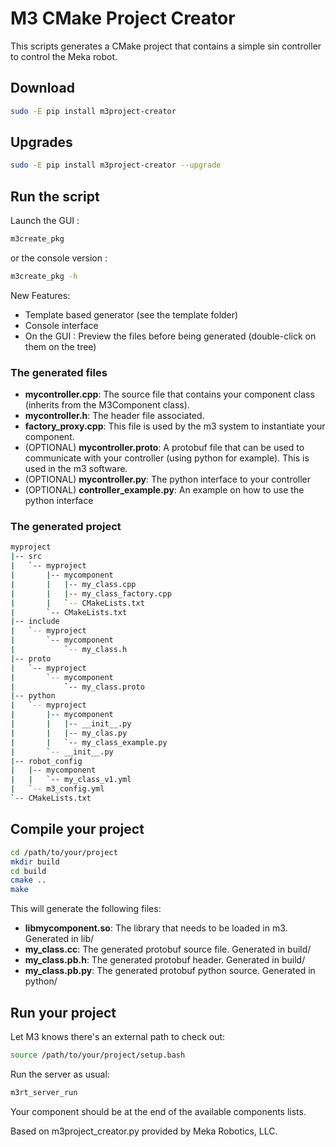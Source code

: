 M3 CMake Project Creator
==============================

This scripts generates a CMake project that contains a simple sin controller to control the Meka robot.

## Download
```bash
sudo -E pip install m3project-creator
```
## Upgrades

```bash
sudo -E pip install m3project-creator --upgrade
```

## Run the script
Launch the GUI : 
```bash
m3create_pkg
```
or the console version :
```bash
m3create_pkg -h 
```
New Features:

* Template based generator (see the template folder)
* Console interface
* On the GUI : Preview the files before being generated (double-click on them on the tree)

### The generated files

* **mycontroller.cpp**: The source file that contains your component class (inherits from the M3Component class).
* **mycontroller.h**: The header file associated.
* **factory_proxy.cpp**: This file is used by the m3 system to instantiate your component.
* (OPTIONAL) **mycontroller.proto**: A protobuf file that can be used to communicate with your controller (using python for example). This is used in the m3 software.
* (OPTIONAL) **mycontroller.py**: The python interface to your controller
* (OPTIONAL) **controller_example.py**: An example on how to use the python interface

### The generated project

```bash
myproject
|-- src
|   `-- myproject
|       |-- mycomponent
|       |   |-- my_class.cpp
|       |   |-- my_class_factory.cpp
|       |   `-- CMakeLists.txt
|       `-- CMakeLists.txt
|-- include
|   `-- myproject
|       `-- mycomponent
|           `-- my_class.h
|-- proto
|   `-- myproject
|       `-- mycomponent
|           `-- my_class.proto
|-- python
|   `-- myproject
|       |-- mycomponent
|       |   |-- __init__.py
|       |   |-- my_clas.py
|       |   `-- my_class_example.py
|       `-- __init__.py
|-- robot_config
|   |-- mycomponent
|   |   `-- my_class_v1.yml
|   `-- m3_config.yml
`-- CMakeLists.txt
```
## Compile your project

```bash
cd /path/to/your/project
mkdir build
cd build
cmake ..
make
```

This will generate the following files:

* **libmycomponent.so**: The library that needs to be loaded in m3. Generated in lib/
* **my_class.cc**: The generated protobuf source file. Generated in build/
* **my_class.pb.h**: The generated protobuf header. Generated in build/
* **my_class.pb.py**: The generated protobuf python source. Generated in python/

## Run your project ##
Let M3 knows there's an external path to check out:
```bash
source /path/to/your/project/setup.bash
```
Run the server as usual:
```bash
m3rt_server_run
```
Your component should be at the end of the available components lists.



Based on m3project_creator.py provided by Meka Robotics, LLC.
